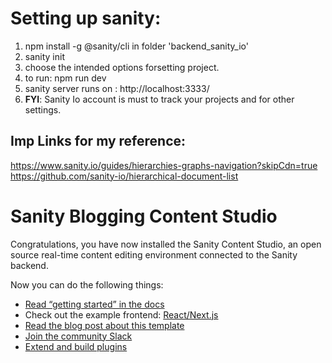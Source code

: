 # Setting up sanity:
1. npm install -g @sanity/cli in folder 'backend_sanity_io'
2. sanity init
3. choose the intended options forsetting project.
4. to run: npm run dev
5. sanity server runs on :  http://localhost:3333/
6. **FYI**: Sanity Io account is must to track your projects and for other settings.

## Imp Links for my reference:
https://www.sanity.io/guides/hierarchies-graphs-navigation?skipCdn=true
https://github.com/sanity-io/hierarchical-document-list


# Sanity Blogging Content Studio

Congratulations, you have now installed the Sanity Content Studio, an open source real-time content editing environment connected to the Sanity backend.

Now you can do the following things:

- [Read “getting started” in the docs](https://www.sanity.io/docs/introduction/getting-started?utm_source=readme)
- Check out the example frontend: [React/Next.js](https://github.com/sanity-io/tutorial-sanity-blog-react-next)
- [Read the blog post about this template](https://www.sanity.io/blog/build-your-own-blog-with-sanity-and-next-js?utm_source=readme)
- [Join the community Slack](https://slack.sanity.io/?utm_source=readme)
- [Extend and build plugins](https://www.sanity.io/docs/content-studio/extending?utm_source=readme)

